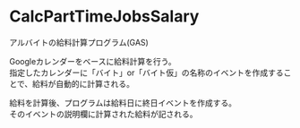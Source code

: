 # CalcPartTimeJobsSalary
アルバイトの給料計算プログラム(GAS)  

Googleカレンダーをベースに給料計算を行う。  
指定したカレンダーに「バイト」or「バイト仮」の名称のイベントを作成することで、給料が自動的に計算される。

給料を計算後、プログラムは給料日に終日イベントを作成する。  
そのイベントの説明欄に計算された給料が記される。

